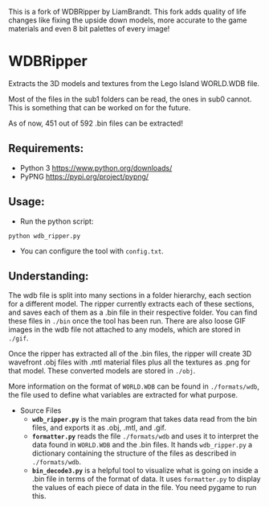 This is a fork of WDBRipper by LiamBrandt.
This fork adds quality of life changes like fixing the upside down models, more accurate to the game materials and even 8 bit palettes of every image!

# WDBRipper

Extracts the 3D models and textures from the Lego Island WORLD.WDB file.

Most of the files in the sub1 folders can be read, the ones in sub0 cannot. This is something that can be worked on for the future.

As of now, 451 out of 592 .bin files can be extracted!

## Requirements:
 * Python 3 https://www.python.org/downloads/
 * PyPNG https://pypi.org/project/pypng/

## Usage:
 * Run the python script:
 ```
 python wdb_ripper.py
 ```

 * You can configure the tool with `config.txt`.

## Understanding:
The wdb file is split into many sections in a folder hierarchy, each section for a different model. The ripper currently extracts each of these sections, and saves each of them as a .bin file in their respective folder. You can find these files in `./bin` once the tool has been run. There are also loose GIF images in the wdb file not attached to any models, which are stored in `./gif`.

Once the ripper has extracted all of the .bin files, the ripper will create 3D wavefront .obj files with .mtl material files plus all the textures as .png for that model. These converted models are stored in `./obj`.

More information on the format of `WORLD.WDB` can be found in `./formats/wdb`, the file used to define what variables are extracted for what purpose.

 * Source Files
   * **`wdb_ripper.py`** is the main program that takes data read from the bin files, and exports it as .obj, .mtl, and .gif.
   * **`formatter.py`** reads the file `./formats/wdb` and uses it to interpret the data found in `WORLD.WDB` and the .bin files. It hands `wdb_ripper.py` a dictionary containing the structure of the files as described in `./formats/wdb`.
   * **`bin_decode3.py`** is a helpful tool to visualize what is going on inside a .bin file in terms of the format of data. It uses `formatter.py` to display the values of each piece of data in the file. You need pygame to run this.
